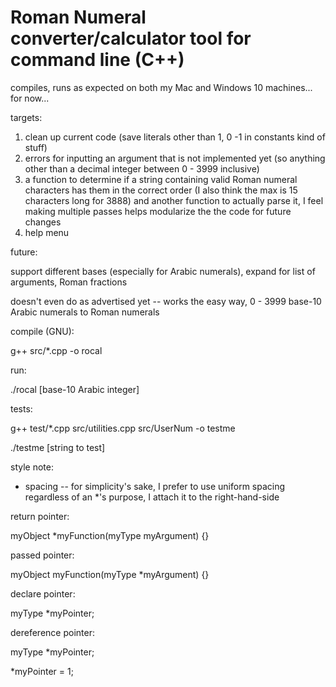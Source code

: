 # Roman Numeral converter/calculator tool for command line (C++)

compiles, runs as expected on both my Mac and Windows 10 machines... for now...

targets:

1. clean up current code (save literals other than 1, 0 -1 in constants kind of stuff)
2. errors for inputting an argument that is not implemented yet (so anything other than a decimal integer between 0 - 3999 inclusive)
3. a function to determine if a string containing valid Roman numeral characters has them in the correct order (I also think the max is 15 characters long for 3888) and another function to actually parse it, I feel making multiple passes helps
modularize the the code for future changes
4. help menu

future:

support different bases (especially for Arabic numerals), expand for list of arguments, Roman fractions


doesn't even do as advertised yet -- works the easy way, 0 - 3999 base-10 Arabic numerals to Roman numerals

compile (GNU):

g++ src/*.cpp -o rocal

run:

./rocal [base-10 Arabic integer]

tests:

g++ test/*.cpp src/utilities.cpp src/UserNum -o testme

./testme [string to test]

style note:

* spacing -- for simplicity's sake, I prefer to use uniform spacing regardless of an *'s purpose, I attach it to the right-hand-side

return pointer:

myObject *myFunction(myType myArgument) {}

passed pointer:

myObject myFunction(myType *myArgument) {}

declare pointer:

myType *myPointer;

dereference pointer:

myType *myPointer;

*myPointer = 1;

